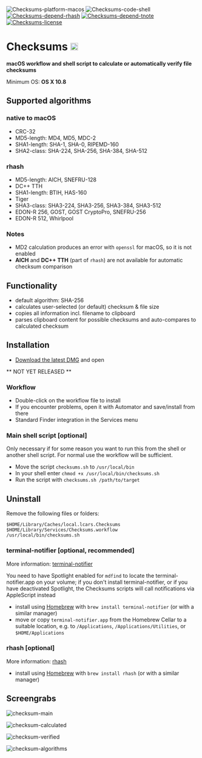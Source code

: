 ![Checksums-platform-macos](https://img.shields.io/badge/platform-macOS-lightgrey.svg)
![Checksums-code-shell](https://img.shields.io/badge/code-shell-yellow.svg)
[![Checksums-depend-rhash](https://img.shields.io/badge/dependency-rhash%201.7.1-green.svg)](https://github.com/rhash/RHash)
[![Checksums-depend-tnote](https://img.shields.io/badge/dependency-terminal--notifier%201.3.4-green.svg)](https://github.com/alloy/terminal-notifier)
[![Checksums-license](http://img.shields.io/badge/license-MIT+-blue.svg)](https://github.com/JayBrown/Checksums/blob/master/license.md)

# Checksums <img src="https://github.com/JayBrown/Checksums/blob/master/img/jb-img.png" height="20px"/>
**macOS workflow and shell script to calculate or automatically verify file checksums**

Minimum OS: **OS X 10.8**

## Supported algorithms
### native to macOS
* CRC-32
* MD5-length: MD4, MD5, MDC-2
* SHA1-length: SHA-1, SHA-0, RIPEMD-160
* SHA2-class: SHA-224, SHA-256, SHA-384, SHA-512

### rhash
* MD5-length: AICH, SNEFRU-128
* DC++ TTH
* SHA1-length: BTIH, HAS-160
* Tiger
* SHA3-class: SHA3-224, SHA3-256, SHA3-384, SHA3-512
* EDON-R 256, GOST, GOST CryptoPro, SNEFRU-256
* EDON-R 512, Whirlpool

### Notes
* MD2 calculation produces an error with `openssl` for macOS, so it is not enabled
* **AICH** and **DC++ TTH** (part of `rhash`) are not available for automatic checksum comparison

## Functionality
* default algorithm: SHA-256
* calculates user-selected (or default) checksum & file size
* copies all information incl. filename to clipboard
* parses clipboard content for possible checksums and auto-compares to calculated checksum

## Installation
* [Download the latest DMG](https://github.com/JayBrown/Checksums/releases) and open

** NOT YET RELEASED **

### Workflow
* Double-click on the workflow file to install
* If you encounter problems, open it with Automator and save/install from there
* Standard Finder integration in the Services menu

### Main shell script [optional]
Only necessary if for some reason you want to run this from the shell or another shell script. For normal use the workflow will be sufficient.

* Move the script `checksums.sh` to `/usr/local/bin`
* In your shell enter `chmod +x /usr/local/bin/checksums.sh`
* Run the script with `checksums.sh /path/to/target`

## Uninstall
Remove the following files or folders:

```
$HOME/Library/Caches/local.lcars.Checksums
$HOME/Library/Services/Checksums.workflow
/usr/local/bin/checksums.sh
```

### terminal-notifier [optional, recommended]
More information: [terminal-notifier](https://github.com/alloy/terminal-notifier)

You need to have Spotlight enabled for `mdfind` to locate the terminal-notifier.app on your volume; if you don't install terminal-notifier, or if you have deactivated Spotlight, the Checksums scripts will call notifications via AppleScript instead

* install using [Homebrew](http://brew.sh) with `brew install terminal-notifier` (or with a similar manager)
* move or copy `terminal-notifier.app` from the Homebrew Cellar to a suitable location, e.g. to `/Applications`, `/Applications/Utilities`, or `$HOME/Applications`

### rhash [optional]
More information: [rhash](https://github.com/rhash/RHash)

* install using [Homebrew](http://brew.sh) with `brew install rhash` (or with a similar manager)

## Screengrabs
![checksum-main](https://github.com/JayBrown/Checksums/blob/master/img/checksums-main.png)

![checksum-calculated](https://github.com/JayBrown/Checksums/blob/master/img/checksums-calc.png)

![checksum-verified](https://github.com/JayBrown/Checksums/blob/master/img/checksums-verify.png)

![checksum-algorithms](https://github.com/JayBrown/Checksums/blob/master/img/checksums-other.png)
